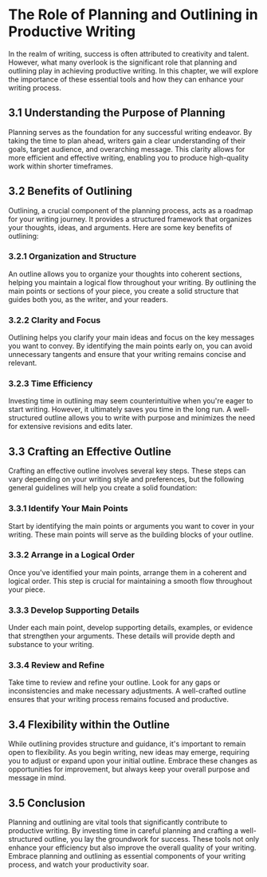 The Role of Planning and Outlining in Productive Writing
===================================================================

In the realm of writing, success is often attributed to creativity and talent. However, what many overlook is the significant role that planning and outlining play in achieving productive writing. In this chapter, we will explore the importance of these essential tools and how they can enhance your writing process.

3.1 Understanding the Purpose of Planning
-----------------------------------------

Planning serves as the foundation for any successful writing endeavor. By taking the time to plan ahead, writers gain a clear understanding of their goals, target audience, and overarching message. This clarity allows for more efficient and effective writing, enabling you to produce high-quality work within shorter timeframes.

3.2 Benefits of Outlining
-------------------------

Outlining, a crucial component of the planning process, acts as a roadmap for your writing journey. It provides a structured framework that organizes your thoughts, ideas, and arguments. Here are some key benefits of outlining:

### 3.2.1 Organization and Structure

An outline allows you to organize your thoughts into coherent sections, helping you maintain a logical flow throughout your writing. By outlining the main points or sections of your piece, you create a solid structure that guides both you, as the writer, and your readers.

### 3.2.2 Clarity and Focus

Outlining helps you clarify your main ideas and focus on the key messages you want to convey. By identifying the main points early on, you can avoid unnecessary tangents and ensure that your writing remains concise and relevant.

### 3.2.3 Time Efficiency

Investing time in outlining may seem counterintuitive when you're eager to start writing. However, it ultimately saves you time in the long run. A well-structured outline allows you to write with purpose and minimizes the need for extensive revisions and edits later.

3.3 Crafting an Effective Outline
---------------------------------

Crafting an effective outline involves several key steps. These steps can vary depending on your writing style and preferences, but the following general guidelines will help you create a solid foundation:

### 3.3.1 Identify Your Main Points

Start by identifying the main points or arguments you want to cover in your writing. These main points will serve as the building blocks of your outline.

### 3.3.2 Arrange in a Logical Order

Once you've identified your main points, arrange them in a coherent and logical order. This step is crucial for maintaining a smooth flow throughout your piece.

### 3.3.3 Develop Supporting Details

Under each main point, develop supporting details, examples, or evidence that strengthen your arguments. These details will provide depth and substance to your writing.

### 3.3.4 Review and Refine

Take time to review and refine your outline. Look for any gaps or inconsistencies and make necessary adjustments. A well-crafted outline ensures that your writing process remains focused and productive.

3.4 Flexibility within the Outline
----------------------------------

While outlining provides structure and guidance, it's important to remain open to flexibility. As you begin writing, new ideas may emerge, requiring you to adjust or expand upon your initial outline. Embrace these changes as opportunities for improvement, but always keep your overall purpose and message in mind.

3.5 Conclusion
--------------

Planning and outlining are vital tools that significantly contribute to productive writing. By investing time in careful planning and crafting a well-structured outline, you lay the groundwork for success. These tools not only enhance your efficiency but also improve the overall quality of your writing. Embrace planning and outlining as essential components of your writing process, and watch your productivity soar.
